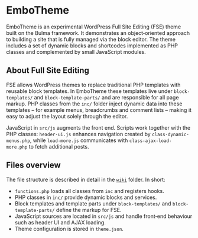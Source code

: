 # EmboTheme
EmboTheme is an experimental WordPress Full Site Editing (FSE) theme built on the Bulma framework. It demonstrates an object‑oriented approach to building a site that is fully managed via the block editor. The theme includes a set of dynamic blocks and shortcodes implemented as PHP classes and complemented by small JavaScript modules.

## About Full Site Editing
FSE allows WordPress themes to replace traditional PHP templates with reusable block templates. In EmboTheme these templates live under `block-templates/` and `block-template-parts/` and are responsible for all page markup. PHP classes from the `inc/` folder inject dynamic data into these templates – for example menus, breadcrumbs and comment lists – making it easy to adjust the layout solely through the editor.

JavaScript in `src/js` augments the front end. Scripts work together with the PHP classes: `header-ui.js` enhances navigation created by `class-dynamic-menus.php`, while `load-more.js` communicates with `class-ajax-load-more.php` to fetch additional posts.

## Files overview
The file structure is described in detail in the [`wiki`](wiki/README.md) folder. In short:

- `functions.php` loads all classes from `inc` and registers hooks.
- PHP classes in `inc/` provide dynamic blocks and services.
- Block templates and template parts under `block-templates/` and
  `block-template-parts/` define the markup for FSE.
- JavaScript sources are located in `src/js` and handle front‑end behaviour
  such as header UI and AJAX loading.
- Theme configuration is stored in `theme.json`.